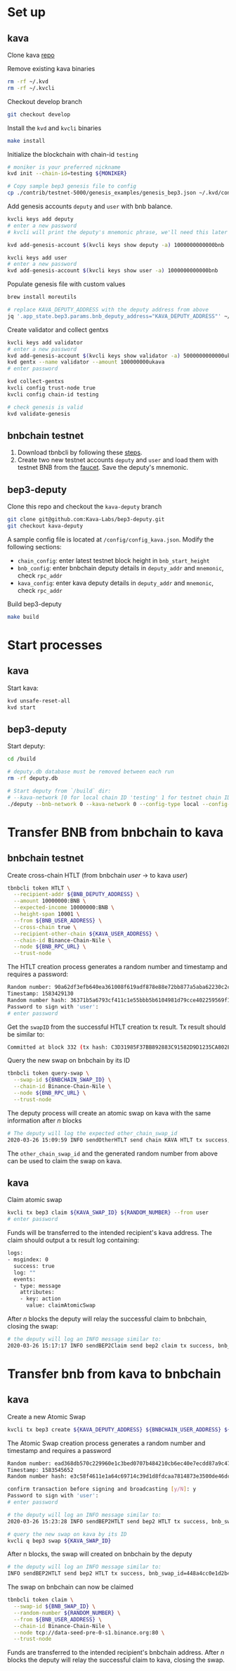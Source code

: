 # Set up

## kava

Clone kava [repo](https://github.com/Kava-Labs/kava)

Remove existing kava binaries

```bash
rm -rf ~/.kvd
rm -rf ~/.kvcli
```

Checkout develop branch

```bash
git checkout develop
```

Install the `kvd` and `kvcli` binaries

```bash
make install
```

Initialize the blockchain with chain-id `testing`

```bash
# moniker is your preferred nickname
kvd init --chain-id=testing ${MONIKER}
```

```bash
# Copy sample bep3 genesis file to config
cp ./contrib/testnet-5000/genesis_examples/genesis_bep3.json ~/.kvd/config/genesis.json
```

Add genesis accounts `deputy` and `user` with bnb balance.

```bash
kvcli keys add deputy
# enter a new password
# kvcli will print the deputy's mnemonic phrase, we'll need this later

kvd add-genesis-account $(kvcli keys show deputy -a) 1000000000000bnb

kvcli keys add user
# enter a new password
kvd add-genesis-account $(kvcli keys show user -a) 1000000000000bnb
```

Populate genesis file with custom values

```bash
brew install moreutils

# replace KAVA_DEPUTY_ADDRESS with the deputy address from above
jq '.app_state.bep3.params.bnb_deputy_address="KAVA_DEPUTY_ADDRESS"' ~/.kvd/config/genesis.json|sponge ~/.kvd/config/genesis.json
```

Create validator and collect gentxs

```bash
kvcli keys add validator
# enter a new password
kvd add-genesis-account $(kvcli keys show validator -a) 5000000000000ukava
kvd gentx --name validator --amount 100000000ukava
# enter password

kvd collect-gentxs
kvcli config trust-node true
kvcli config chain-id testing

# check genesis is valid
kvd validate-genesis
```

## bnbchain testnet

1. Download tbnbcli by following these [steps](https://docs.binance.org/fullnode.html).
2. Create two new testnet accounts `deputy` and `user` and load them with testnet BNB from the [faucet](https://www.binance.vision/tutorials/binance-dex-funding-your-testnet-account). Save the deputy's mnemonic.

## bep3-deputy

Clone this repo and checkout the `kava-deputy` branch

```bash
git clone git@github.com:Kava-Labs/bep3-deputy.git
git checkout kava-deputy
```

A sample config file is located at `/config/config_kava.json`. Modify the following sections:

- `chain_config`: enter latest testnet block height in `bnb_start_height`
- `bnb_config`: enter bnbchain deputy details in `deputy_addr` and `mnemonic`, check `rpc_addr`
- `kava_config`: enter kava deputy details in `deputy_addr` and `mnemonic`, check `rpc_addr`

Build bep3-deputy

```bash
make build
```

# Start processes

## kava

Start kava:

```bash
kvd unsafe-reset-all
kvd start
```

## bep3-deputy

Start deputy:

```bash
cd /build

# deputy.db database must be removed between each run
rm -rf deputy.db

# Start deputy from `/build` dir:
# --kava-network [0 for local chain ID 'testing' 1 for testnet chain ID 'kava-testnet-5000']
./deputy --bnb-network 0 --kava-network 0 --config-type local --config-path "../config/test_config_kava.json"
```

# Transfer BNB from bnbchain to kava

## bnbchain testnet

Create cross-chain HTLT (from bnbchain _user_ -> to kava _user_)

```bash
tbnbcli token HTLT \
  --recipient-addr ${BNB_DEPUTY_ADDRESS} \
  --amount 10000000:BNB \
  --expected-income 10000000:BNB \
  --height-span 10001 \
  --from ${BNB_USER_ADDRESS} \
  --cross-chain true \
  --recipient-other-chain ${KAVA_USER_ADDRESS} \
  --chain-id Binance-Chain-Nile \
  --node ${BNB_RPC_URL} \
  --trust-node
```

The HTLT creation process generates a random number and timestamp and requires a password:

```bash
Random number: 90a62df3efb640ea361008f619adf878e88e72bb877a5aba62230c2c3bb2c94f
Timestamp: 1583429130
Random number hash: 36371b5a6793cf411c1e55bbb5b6104981d79cce402259569f18bd044fb07303
Password to sign with 'user':
# enter password
```

Get the `swapID` from the successful HTLT creation tx result. Tx result should be similar to:

```bash
Committed at block 332 (tx hash: C3D31985F37BB892883C91582D9D1235CA802E87DABCBF064BAB91E8D057696F, response: {Code:0 Data:[134 192 154 45 198 112 54 2 217 65 59 208 153 156 212 105 166 72 239 14 19 136 176 188 147 245 107 229 212 214 157 109] Log:Msg 0: swapID: 86c09a2dc6703602d9413bd0999cd469a648ef0e1388b0bc93f56be5d4d69d6d Info: GasWanted:0 GasUsed:0 Events:[{Type: Attributes:[{Key:[115 101 110 100 101 114] Value:[98 110 98 49 117 114 102 101 114 109 99 103 57 50 100 119 113 51 54 53 55 50 99 120 52 120 103 56 52 119 112 107 51 108 102 112 107 115 114 53 103 55] XXX_NoUnkeyedLiteral:{} XXX_unrecognized:[] XXX_sizecache:0} {Key:[114 101 99 105 112 105 101 110 116] Value:[98 110 98 49 119 120 101 112 108 121 119 55 120 56 97 97 104 121 57 51 119 57 54 121 104 119 109 55 120 99 113 51 107 101 52 102 56 103 101 57 51 117] XXX_NoUnkeyedLiteral:{} XXX_unrecognized:[] XXX_sizecache:0} {Key:[97 99 116 105 111 110] Value:[72 84 76 84] XXX_NoUnkeyedLiteral:{} XXX_unrecognized:[] XXX_sizecache:0}] XXX_NoUnkeyedLiteral:{} XXX_unrecognized:[] XXX_sizecache:0}] Codespace: XXX_NoUnkeyedLiteral:{} XXX_unrecognized:[] XXX_sizecache:0})
```

Query the new swap on bnbchain by its ID

```bash
tbnbcli token query-swap \
  --swap-id ${BNBCHAIN_SWAP_ID} \
  --chain-id Binance-Chain-Nile \
  --node ${BNB_RPC_URL} \
  --trust-node
```

The deputy process will create an atomic swap on kava with the same information after _n_ blocks

```bash
# The deputy will log the expected other_chain_swap_id
2020-03-26 15:09:59 INFO sendOtherHTLT send chain KAVA HTLT tx success, other_chain_swap_id=da89ae0c4f341ffa38345c635725bcc0d4e221b807fc7f143fabdd1e13c3b4d5, tx_hash=A3DC82B10373B30D00D30BE253DF34DADF0D57CCEAD319F09DDD3553ED2B36FC
```

The `other_chain_swap_id` and the generated random number from above can be used to claim the swap on kava.

## kava

Claim atomic swap

```bash
kvcli tx bep3 claim ${KAVA_SWAP_ID} ${RANDOM_NUMBER} --from user
# enter password
```

Funds will be transferred to the intended recipient's kava address. The claim should output a tx result log containing:

```bash
logs:
- msgindex: 0
  success: true
  log: ""
  events:
  - type: message
    attributes:
    - key: action
      value: claimAtomicSwap
```

After _n_ blocks the deputy will relay the successful claim to bnbchain, closing the swap:

```bash
# the deputy will log an INFO message similar to:
2020-03-26 15:17:17 INFO sendBEP2Claim send bep2 claim tx success, bnb_swap_id=4c4abc3fcc7a7e9b4f7d586f439c16312a20f49ab8129a00a86dd54257d79b6f, random_number=0x90e2cbb1a04a24553736adcee3c7862b536e7afaa34634d65f397812702030f2, tx_hash=37A4AB493F607041CE1367BC3FBDE382629D60808A07203C44A74A21D9D2D19A
```

# Transfer bnb from kava to bnbchain

## kava

Create a new Atomic Swap

```bash
kvcli tx bep3 create ${KAVA_DEPUTY_ADDRESS} ${BNBCHAIN_USER_ADDRESS} ${BNBCHAIN_DEPUTY_ADDRESS} now 1111111bnb 1111111bnb 360 true --from user
```

The Atomic Swap creation process generates a random number and timestamp and requires a password

```bash
Random number: ead368db570c229960e1c3bed0707b484210cb6ec40e7ecdd87a9c476a74b8ee
Timestamp: 1583545652
Random number hash: e3c58f4611e1a64c69714c39d1d8fdcaa7814873e3500de46dcbc36cd3db43d7

confirm transaction before signing and broadcasting [y/N]: y
Password to sign with 'user':
# enter password
```

```bash
# the deputy will log an INFO message similar to:
2020-03-26 15:23:28 INFO sendBEP2HTLT send bep2 HTLT tx success, bnb_swap_id=67af6df0af8817d6c6240f8f7c2139df9e15185f324b08b53caed14f83d511a9, tx_hash=AD283B9F0E5147A7AD02B846AACE1709166173A1C2BC72D1FF8BCC8F140DFDEA
```

```bash
# query the new swap on kava by its ID
kvcli q bep3 swap ${KAVA_SWAP_ID}
```

After n blocks, the swap will created on bnbchain by the deputy

```bash
# the deputy will log an INFO message similar to:
INFO sendBEP2HTLT send bep2 HTLT tx success, bnb_swap_id=448a4cc0e1d2b4bce793919fcb2e557aae44d96bc715af8e1a110f774747667d, tx_hash=0DAD58181C6537B05394F46AA42FD9C73002A6E8601205FED6FBAEEDDAE7E1D1
```

The swap on bnbchain can now be claimed

```bash
tbnbcli token claim \
  --swap-id ${BNB_SWAP_ID} \
  --random-number ${RANDOM_NUMBER} \
  --from ${BNB_USER_ADDRESS} \
  --chain-id Binance-Chain-Nile \
  --node tcp://data-seed-pre-0-s1.binance.org:80 \
  --trust-node
```

Funds are transferred to the intended recipient's bnbchain address. After _n_ blocks the deputy will relay the successful claim to kava, closing the swap.
